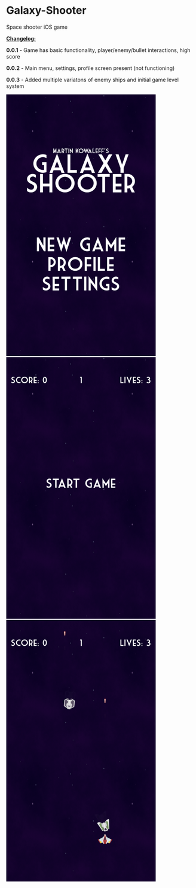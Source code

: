 # Galaxy-Shooter
Space shooter iOS game


<b><u>Changelog:</u></b>

<b>0.0.1</b> - Game has basic functionality, player/enemy/bullet interactions, high score

<b>0.0.2</b> - Main menu, settings, profile screen present (not functioning)

<b>0.0.3</b> - Added multiple variatons of enemy ships and initial game level system

<img src="https://github.com/mkowaleff/Galaxy-Shooter/blob/master/Game%20Screenshots/003a.PNG" alt="Title Screen" width="400" height="700">
<img src="https://github.com/mkowaleff/Galaxy-Shooter/blob/master/Game%20Screenshots/003b.PNG" alt="Title Screen" width="400" height="700">
<img src="https://github.com/mkowaleff/Galaxy-Shooter/blob/master/Game%20Screenshots/003c.PNG" alt="Title Screen" width="400" height="700">

